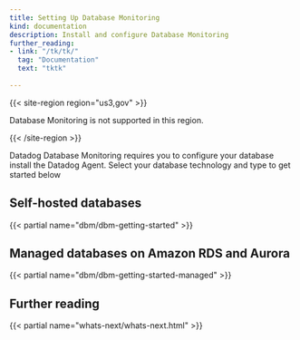```yaml
---
title: Setting Up Database Monitoring
kind: documentation
description: Install and configure Database Monitoring
further_reading:
- link: "/tk/tk/"
  tag: "Documentation"
  text: "tktk"
  
---
```


{{< site-region region="us3,gov" >}} 

Database Monitoring is not supported in this region.

{{< /site-region >}}

Datadog Database Monitoring requires you to configure your database install the Datadog Agent. Select your database technology and type to get started below

## Self-hosted databases

{{< partial name="dbm/dbm-getting-started" >}}
<p></p>

## Managed databases on Amazon RDS and Aurora

{{< partial name="dbm/dbm-getting-started-managed" >}}
<p></p>

## Further reading

{{< partial name="whats-next/whats-next.html" >}}
